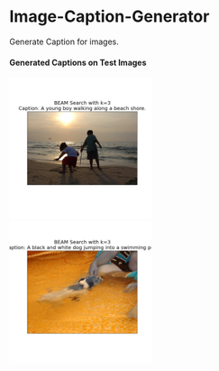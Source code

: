 # Image-Caption-Generator
Generate Caption for images.


#### Generated Captions on Test Images

<img width="50%" src="https://github.com/ak149/Image-Caption-Generator/blob/master/Outputs/output--1322323208_c7ecb742c6.jpg">
<img width="50%" src="https://github.com/ak149/Image-Caption-Generator/blob/master/Outputs/output--2677656448_6b7e7702af.jpg">
